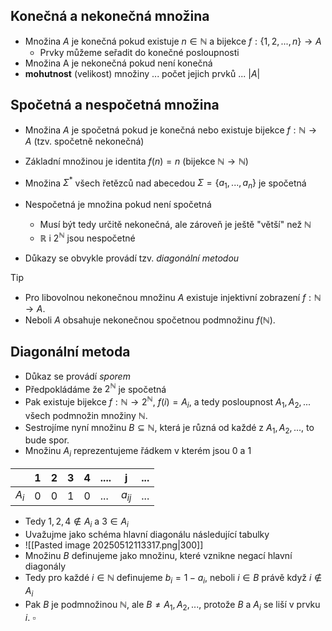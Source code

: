 ## Konečná a nekonečná množina
- Množina $A$ je konečná pokud existuje $n \in \mathbb{N}$ a bijekce $f:\{ 1, 2, ..., n \} \rightarrow A$
	- Prvky můžeme seřadit do konečné posloupnosti
- Množina A je nekonečná pokud není konečná
- **mohutnost** (velikost) množiny ... počet jejich prvků ... $|A|$
## Spočetná a nespočetná množina
- Množina $A$ je spočetná pokud je konečná nebo existuje bijekce $f: \mathbb{N} \rightarrow A$ (tzv. spočetně nekonečná)
- Základní množinou je identita $f(n) = n$ (bijekce $\mathbb{N} \rightarrow \mathbb{N}$)
- Množina $\Sigma^*$ všech řetězců nad abecedou $\Sigma = \{ a_1, ..., a_n \}$ je spočetná
- Nespočetná je množina pokud není spočetná
	- Musí být tedy určitě nekonečná, ale zároveň je ještě "větší" než $\mathbb{N}$
	- $\mathbb{R}$ i $2^{\mathbb{N}}$ jsou nespočetné

- Důkazy se obvykle provádí tzv. *diagonální metodou*


> [!tip] 
> - Pro libovolnou nekonečnou množinu $A$ existuje injektivní zobrazení $f: \mathbb{N} \rightarrow A$.
> - Neboli $A$ obsahuje nekonečnou spočetnou podmnožinu $f(\mathbb{N})$.

## Diagonální metoda
- Důkaz se provádí *sporem*
- Předpokládáme že $2^{\mathbb{N}}$ je spočetná
- Pak existuje bijekce $f : \mathbb{N} → 2^{\mathbb{N}}$, $f(i) = A_i$, a tedy posloupnost $A_1,A_2,...$ všech podmnožin množiny $\mathbb{N}$.
- Sestrojíme nyní množinu  $B ⊆ \mathbb{N}$, která je různá od každé z $A_1,A_2,...$, to bude spor.
- Množinu $A_i$ reprezentujeme řádkem v kterém jsou $0$ a $1$

|       | 1   | 2   | 3   | 4   | .... | j        | ... |
| ----- | --- | --- | --- | --- | ---- | -------- | --- |
| $A_i$ | 0   | 0   | 1   | 0   | ...  | $a_{ij}$ | ... |
- Tedy $1, 2, 4 \notin A_i$ a $3 \in A_i$
- Uvažujme jako schéma hlavní diagonálu následující tabulky
- ![[Pasted image 20250512113317.png|300]]
- Množinu $B$ definujeme jako množinu, které vznikne negací  hlavní diagonály
- Tedy pro každé $i \in \mathbb{N}$ definujeme $b_i = 1 - a_{i}$, neboli $i \in B$ právě když $i \notin A_i$
- Pak $B$ je podmnožinou $\mathbb{N}$, ale $B \neq A_1, A_2, ...$, protože $B$ a $A_i$ se liší v prvku $i$. $\square$ 
